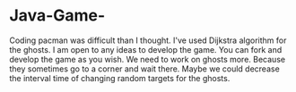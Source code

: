 # Java-Game-
Coding pacman was difficult than I thought. I've used Dijkstra algorithm for the ghosts. I am open to any ideas to develop the game. You can fork and develop the game as you wish. We need to work on ghosts more. Because they sometimes go to a corner and wait there. Maybe we could decrease the interval time of changing random targets for the ghosts.
